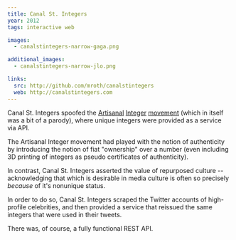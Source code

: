 ```yaml
---
title: Canal St. Integers
year: 2012
tags: interactive web

images:
  - canalstintegers-narrow-gaga.png

additional_images:
  - canalstintegers-narrow-jlo.png

links:
  src: http://github.com/mroth/canalstintegers
  web: http://canalstintegers.com
---
```


Canal St. Integers spoofed the [Artisanal][1] [Integer][2] [movement][3] (which in itself was a bit of a parody), where unique integers were provided as a service via API.

The Artisanal Integer movement had played with the notion of authenticity by introducing the notion of fiat "ownership" over a number (even including 3D printing of integers as pseudo certificates of authenticity).

In contrast, Canal St. Integers asserted the value of repurposed culture -- acknowledging that which is desirable in media culture is often so precisely _because_ of it's nonunique status.

In order to do so, Canal St. Integers scraped the Twitter accounts of high-profile celebrities, and then provided a service that reissued the same integers that were used in their tweets.

There was, of course, a fully functional REST API.

[1]: http://brooklynintegers.com
[2]: http://missionintegers.com
[3]: http://www.londonintegers.com
